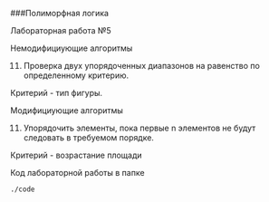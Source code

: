 ###Полиморфная логика

Лабораторная работа №5


Немодифициующие алгоритмы

11) Проверка двух упорядоченных диапазонов на равенство по определенному критерию.

Критерий - тип фигуры.


Mодифициующие алгоритмы

11) Упорядочить элементы, пока первые n элементов не будут следовать в требуемом порядке.

Критерий - возрастание площади



Код лабораторной работы в папке 
```
./code
```
